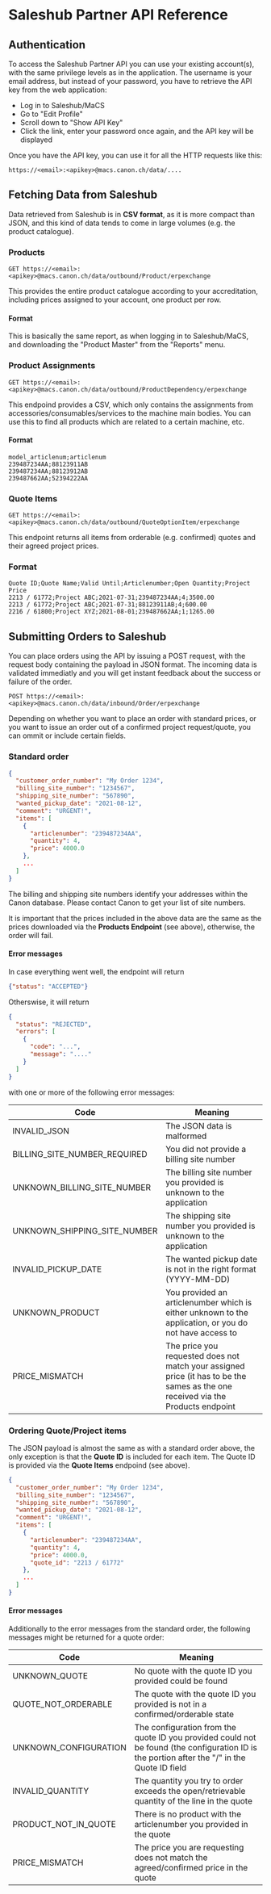 # Saleshub Partner API Reference

## Authentication

To access the Saleshub Partner API you can use your existing account(s), with the same privilege levels as in the application. The username is your email address,
but instead of your password, you have to retrieve the API key from the web application:

* Log in to Saleshub/MaCS
* Go to "Edit Profile"
* Scroll down to "Show API Key"
* Click the link, enter your password once again, and the API key will be displayed

Once you have the API key, you can use it for all the HTTP requests like this:

```
https://<email>:<apikey>@macs.canon.ch/data/....
```
## Fetching Data from Saleshub

Data retrieved from Saleshub is in **CSV format**, as it is more compact than JSON, and this kind of data tends to come in large volumes (e.g. the product catalogue).

### Products

```
GET https://<email>:<apikey>@macs.canon.ch/data/outbound/Product/erpexchange
```

This provides the entire product catalogue according to your accreditation, including prices assigned to your account, one product per row.

#### Format

This is basically the same report, as when logging in to Saleshub/MaCS, and downloading the "Product Master" from the "Reports" menu.

### Product Assignments

```
GET https://<email>:<apikey>@macs.canon.ch/data/outbound/ProductDependency/erpexchange
```
This endpoind provides a CSV, which only contains the assignments from accessories/consumables/services to the machine main bodies. You can use this to find all products
which are related to a certain machine, etc.

#### Format

```
model_articlenum;articlenum
239487234AA;88123911AB
239487234AA;88123912AB
239487662AA;52394222AA
```

### Quote Items

```
GET https://<email>:<apikey>@macs.canon.ch/data/outbound/QuoteOptionItem/erpexchange
```

This endpoint returns all items from orderable (e.g. confirmed) quotes and their agreed project prices.

### Format

```
Quote ID;Quote Name;Valid Until;Articlenumber;Open Quantity;Project Price
2213 / 61772;Project ABC;2021-07-31;239487234AA;4;3500.00
2213 / 61772;Project ABC;2021-07-31;88123911AB;4;600.00
2216 / 61800;Project XYZ;2021-08-01;239487662AA;1;1265.00
```

## Submitting Orders to Saleshub

You can place orders using the API by issuing a POST request, with the request body containing the payload in JSON format. The incoming data is validated immediatly
and you will get instant feedback about the success or failure of the order.

```
POST https://<email>:<apikey>@macs.canon.ch/data/inbound/Order/erpexchange
```

Depending on whether you want to place an order with standard prices, or you want to issue an order out of a confirmed project request/quote, you can ommit or include certain fields.

### Standard order

```JSON
{
  "customer_order_number": "My Order 1234",
  "billing_site_number": "1234567",
  "shipping_site_number": "567890",
  "wanted_pickup_date": "2021-08-12",
  "comment": "URGENT!",
  "items": [
    {
      "articlenumber": "239487234AA",
      "quantity": 4,
      "price": 4000.0
    },
    ...
  ]
}
```

The billing and shipping site numbers identify your addresses within the Canon database. Please contact Canon to get your list of site numbers.

It is important that the prices included in the above data are the same as the prices downloaded via the **Products Endpoint** (see above), otherwise, the order will fail.

#### Error messages

In case everything went well, the endpoint will return

```JSON
{"status": "ACCEPTED"}
```

Otherswise, it will return

```JSON
{
  "status": "REJECTED",
  "errors": [
    {
      "code": "...",
      "message": "...."
    }
  ]
}
```

with one or more of the following error messages:

|Code               | Meaning                               |
|-------------------|---------------------------------------|
|INVALID_JSON       | The JSON data is malformed            |
|BILLING_SITE_NUMBER_REQUIRED| You did not provide a billing site number |
|UNKNOWN_BILLING_SITE_NUMBER | The billing site number you provided is unknown to the application |
|UNKNOWN_SHIPPING_SITE_NUMBER| The shipping site number you provided is unknown to the application |
|INVALID_PICKUP_DATE         | The wanted pickup date is not in the right format (YYYY-MM-DD) |
|UNKNOWN_PRODUCT             | You provided an articlenumber which is either unknown to the application, or you do not have access to |
|PRICE_MISMATCH              | The price you requested does not match your assigned price (it has to be the sames as the one received via the Products endpoint |


### Ordering Quote/Project items

The JSON payload is almost the same as with a standard order above, the only exception is that the **Quote ID** is included for each item. The Quote ID is provided
via the **Quote Items** endpoind (see above).

```JSON
{
  "customer_order_number": "My Order 1234",
  "billing_site_number": "1234567",
  "shipping_site_number": "567890",
  "wanted_pickup_date": "2021-08-12",
  "comment": "URGENT!",
  "items": [
    {
      "articlenumber": "239487234AA",
      "quantity": 4,
      "price": 4000.0,
      "quote_id": "2213 / 61772"
    },
    ...
  ]
}
```

#### Error messages

Additionally to the error messages from the standard order, the following messages might be returned for a quote order:

|Code               | Meaning                                    |
|-------------------|--------------------------------------------|
|UNKNOWN_QUOTE      | No quote with the quote ID you provided could be found |
|QUOTE_NOT_ORDERABLE| The quote with the quote ID you provided is not in a confirmed/orderable state|
|UNKNOWN_CONFIGURATION | The configuration from the quote ID you provided could not be found (the configuration ID is the portion after the "/" in the Quote ID field |
|INVALID_QUANTITY      | The quantity you try to order exceeds the open/retrievable quantity of the line in the quote |
|PRODUCT_NOT_IN_QUOTE  | There is no product with the articlenumber you provided in the quote |
|PRICE_MISMATCH        | The price you are requesting does not match the agreed/confirmed price in the quote|

